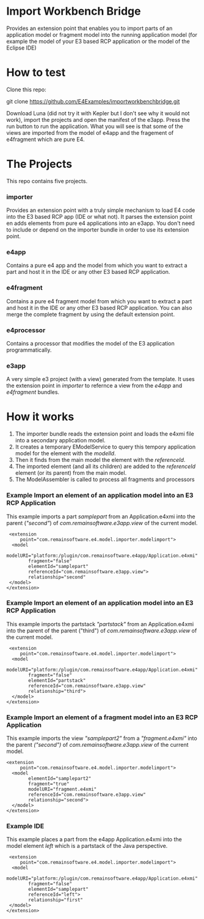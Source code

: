 Import Workbench Bridge
=======================

Provides an extension point that enables you to import parts of an application model or fragment model into the running application model (for example the model of your E3 based RCP application or the model of the Eclipse IDE)


How to test
===========
Clone this repo:

git clone https://github.com/E4Examples/importworkbenchbridge.git


Download Luna (did not try it with Kepler but I don't see why it would not work), import the projects and open the manifest of the e3app. Press the run button to run the application. What you will see is that some of the views are imported from the model of e4app and the fragement of e4fragment which are pure E4.


The Projects
============
This repo contains five projects. 

### importer
Provides an extension point with a truly simple mechanism to load E4 code into the E3 based RCP app (IDE or what not). It parses the extension point en adds elements from pure e4 applications into an e3app. You don't need to include or depend on the importer bundle in order to use its extension point.

### e4app
Contains a pure e4 app and the model from which you want to extract a part and host it in the IDE or any other E3 based RCP application.

### e4fragment
Contains a pure e4 fragment model from which you want to extract a part and host it in the IDE or any other E3 based RCP application. You can also merge the complete fragment by using the default extension point.

### e4processor
Contains a processor that modifies the model of the E3 application programmatically.

### e3app
A very simple e3 project (with a view) generated from the template. It uses the extension point in _importer_ to refernce a view from the _e4app_ and _e4fragment_ bundles.



How it works
============
1. The importer bundle reads the extension point and loads the e4xmi file into a secondary application model. 
2. It creates a temporary EModelService to query this tempory application model for the element with the _modelId_. 
3. Then it finds from the main model the element with the _referenceId_.
4. The imported element (and all its children) are added to the _referenceId_ element (or its parent) from the main model.
5. The ModelAssembler is called to process all fragments and processors

### Example Import an element of an application model into an E3 RCP Application
This example imports a part _samplepart_ from an Application.e4xmi into the parent (_"second"_) of _com.remainsoftware.e3app.view_ of the current model.

     <extension
         point="com.remainsoftware.e4.model.importer.modelimport">
      <model
            modelURI="platform:/plugin/com.remainsoftware.e4app/Application.e4xmi"
            fragment="false"
            elementId="samplepart"
            referenceId="com.remainsoftware.e3app.view">
            relationship="second"
     </model>
    </extension>
    
### Example Import an element of an application model into an E3 RCP Application
This example imports the partstack _"partstack"_ from an Application.e4xmi into the parent of the parent ("third") of _com.remainsoftware.e3app.view_ of the current model.

     <extension
         point="com.remainsoftware.e4.model.importer.modelimport">
      <model
            modelURI="platform:/plugin/com.remainsoftware.e4app/Application.e4xmi"
            fragment="false"
            elementId="partstack"
            referenceId="com.remainsoftware.e3app.view"
            relationship="third">
      </model>
    </extension>
    
    
### Example Import an element of a fragment model into an E3 RCP Application
This example imports the view _"samplepart2"_ from a _"fragment.e4xmi"_ into the parent _("second")_ of _com.remainsoftware.e3app.view_ of the current model.

     
    <extension
         point="com.remainsoftware.e4.model.importer.modelimport">
      <model
            elementId="samplepart2"
            fragment="true"
            modelURI="fragment.e4xmi"
            referenceId="com.remainsoftware.e3app.view"
            relationship="second">
      </model>
    </extension>

### Example IDE
This example places a part from the e4app Application.e4xmi into the model element _left_ which is a partstack of the Java perspective.

     <extension
         point="com.remainsoftware.e4.model.importer.modelimport">
      <model
            modelURI="platform:/plugin/com.remainsoftware.e4app/Application.e4xmi"
            fragment="false"
            elementId="samplepart"
            referenceId="left">
            relationship="first"
     </model>
    </extension>
